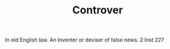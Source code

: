 ---
title: Controver
letter: C
permalink: "/definitions/bld-controver.html"
body: In old English law. An lnventer or deviser of false news. 2 Inst 227
published_at: '2018-07-07'
source: Black's Law Dictionary 2nd Ed (1910)
layout: post
---
